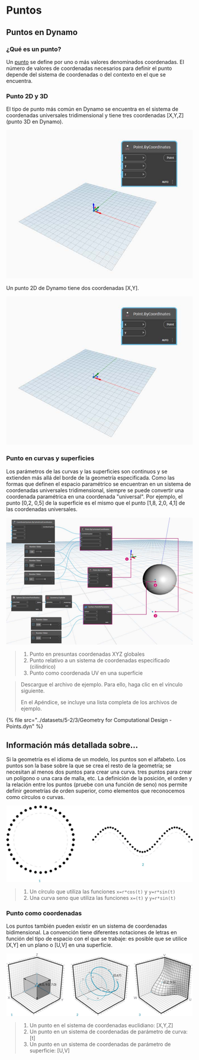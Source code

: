 # Puntos

## Puntos en Dynamo

### ¿Qué es un punto?

Un [punto](5-3\_points.md#point-as-coordinates) se define por uno o más valores denominados coordenadas. El número de valores de coordenadas necesarios para definir el punto depende del sistema de coordenadas o del contexto en el que se encuentra.

### Punto 2D y 3D

El tipo de punto más común en Dynamo se encuentra en el sistema de coordenadas universales tridimensional y tiene tres coordenadas [X,Y,Z] (punto 3D en Dynamo).

![](../images/5-2/3/points-3dpointindynamo.jpg)

Un punto 2D de Dynamo tiene dos coordenadas [X,Y].

![](../images/5-2/3/points-2dpointindynamo.jpg)

### Punto en curvas y superficies

Los parámetros de las curvas y las superficies son continuos y se extienden más allá del borde de la geometría especificada. Como las formas que definen el espacio paramétrico se encuentran en un sistema de coordenadas universales tridimensional, siempre se puede convertir una coordenada paramétrica en una coordenada "universal". Por ejemplo, el punto [0,2, 0,5] de la superficie es el mismo que el punto [1,8, 2,0, 4,1] de las coordenadas universales.

![](../images/5-2/3/points-xyzvscoordsysvsuv.jpg)

> 1. Punto en presuntas coordenadas XYZ globales
> 2. Punto relativo a un sistema de coordenadas especificado (cilíndrico)
> 3. Punto como coordenada UV en una superficie

> Descargue el archivo de ejemplo. Para ello, haga clic en el vínculo siguiente.
>
> En el Apéndice, se incluye una lista completa de los archivos de ejemplo.

{% file src="../datasets/5-2/3/Geometry for Computational Design - Points.dyn" %}

## Información más detallada sobre...

Si la geometría es el idioma de un modelo, los puntos son el alfabeto. Los puntos son la base sobre la que se crea el resto de la geometría; se necesitan al menos dos puntos para crear una curva. tres puntos para crear un polígono o una cara de malla, etc. La definición de la posición, el orden y la relación entre los puntos (pruebe con una función de seno) nos permite definir geometrías de orden superior, como elementos que reconocemos como círculos o curvas.

![Del punto a la curva](../images/5-2/3/PointsAsBuildingBlocks-1.jpg)

> 1. Un círculo que utiliza las funciones `x=r*cos(t)` y `y=r*sin(t)`
> 2. Una curva seno que utiliza las funciones `x=(t)` y `y=r*sin(t)`

### Punto como coordenadas

Los puntos también pueden existir en un sistema de coordenadas bidimensional. La convención tiene diferentes notaciones de letras en función del tipo de espacio con el que se trabaje: es posible que se utilice [X,Y] en un plano o [U,V] en una superficie.

![Punto como coordenadas](../images/5-2/3/Coordinates.jpg)

> 1. Un punto en el sistema de coordenadas euclidiano: [X,Y,Z]
> 2. Un punto en un sistema de coordenadas de parámetro de curva: [t]
> 3. Un punto en un sistema de coordenadas de parámetro de superficie: [U,V]
